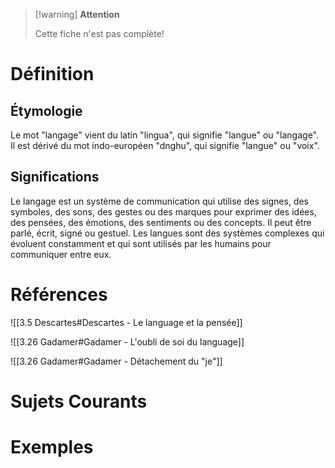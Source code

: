 > [!warning] **Attention**
>
> Cette fiche n'est pas complète!

# Définition

## Étymologie

Le mot "langage" vient du latin "lingua", qui signifie "langue" ou "langage". Il est dérivé du mot indo-européen "dnghu", qui signifie "langue" ou "voix".

## Significations

Le langage est un système de communication qui utilise des signes, des symboles, des sons, des gestes ou des marques pour exprimer des idées, des pensées, des émotions, des sentiments ou des concepts. Il peut être parlé, écrit, signé ou gestuel. Les langues sont des systèmes complexes qui évoluent constamment et qui sont utilisés par les humains pour communiquer entre eux.

# Références

![[3.5 Descartes#Descartes - Le language et la pensée]]

![[3.26 Gadamer#Gadamer - L'oubli de soi du language]]

![[3.26 Gadamer#Gadamer - Détachement du "je"]]

# Sujets Courants

# Exemples
